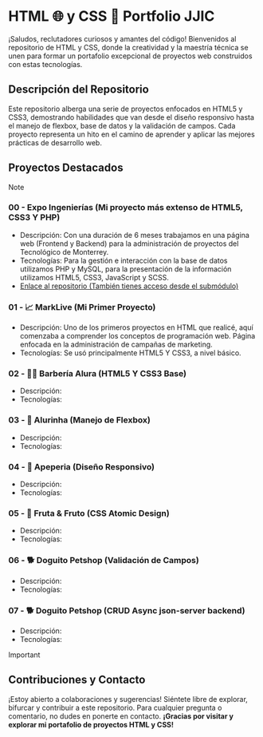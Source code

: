 # HTML 🌐 y CSS 🎨 Portfolio JJIC

¡Saludos, reclutadores curiosos y amantes del código! Bienvenidos al repositorio de HTML y CSS, donde la creatividad y la maestría técnica se unen para formar un portafolio excepcional de proyectos web construidos con estas tecnologías.

## Descripción del Repositorio

Este repositorio alberga una serie de proyectos enfocados en HTML5 y CSS3, demostrando habilidades que van desde el diseño responsivo hasta el manejo de flexbox, base de datos y la validación de campos. Cada proyecto representa un hito en el camino de aprender y aplicar las mejores prácticas de desarrollo web.


## Proyectos Destacados
> [!NOTE]  
> ### 00 - Expo Ingenierías (Mi proyecto más extenso de HTML5, CSS3 Y PHP)
> - Descripción: Con una duración de 6 meses trabajamos en una página web (Frontend y Backend) para la administración de proyectos del Tecnológico de Monterrey.
> - Tecnologías: Para la gestión e interacción con la base de datos utilizamos PHP y MySQL, para la presentación de la información utilizamos HTML5, CSS3, JavaScript y SCSS.
> - [Enlace al repositorio (También tienes acceso desde el submódulo)](https://github.com/jossjic/ExpoIngenieria)

### 01 - 📈 MarkLive (Mi Primer Proyecto)

- Descripción: Uno de los primeros proyectos en HTML que realicé, aquí comenzaba a comprender los conceptos de programación web. Página enfocada en la administración de campañas de marketing.
- Tecnologías: Se usó principalmente HTML5 Y CSS3, a nivel básico.

### 02 - 🧔‍♂️ Barbería Alura (HTML5 Y CSS3 Base)

- Descripción: 
- Tecnologías: 

### 03 - 🤖 Alurinha (Manejo de Flexbox)

- Descripción: 
- Tecnologías: 

### 04 - 📱 Apeperia (Diseño Responsivo)

- Descripción: 
- Tecnologías: 

### 05 - 🍉 Fruta & Fruto (CSS Atomic Design)

- Descripción: 
- Tecnologías: 

### 06 - 🐕 Doguito Petshop (Validación de Campos)

- Descripción: 
- Tecnologías: 

### 07 - 🐕 Doguito Petshop (CRUD Async json-server backend)

- Descripción: 
- Tecnologías: 


>[!IMPORTANT]
> ## Contribuciones y Contacto
> ¡Estoy abierto a colaboraciones y sugerencias! Siéntete libre de explorar, bifurcar y contribuir a este repositorio. Para cualquier pregunta o comentario, no dudes en ponerte en contacto.
> **¡Gracias por visitar y explorar mi portafolio de proyectos HTML y CSS!**
